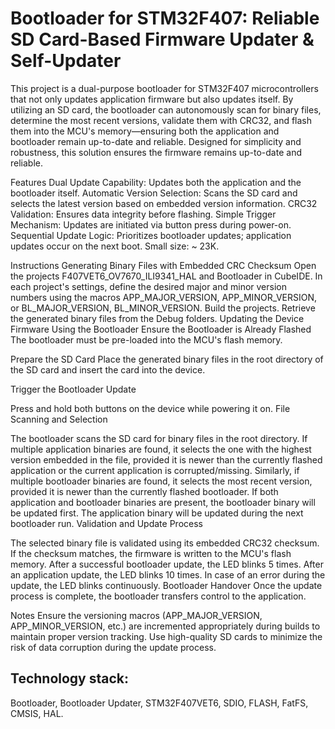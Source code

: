 # Bootloader for STM32F407: Reliable SD Card-Based Firmware Updater & Self-Updater

This project is a dual-purpose bootloader for STM32F407 microcontrollers that not only updates application firmware but also updates itself. By utilizing an SD card, the bootloader can autonomously scan for binary files, determine the most recent versions, validate them with CRC32, and flash them into the MCU's memory—ensuring both the application and bootloader remain up-to-date and reliable.  Designed for simplicity and robustness, this solution ensures the firmware remains up-to-date and reliable.

Features
Dual Update Capability: Updates both the application and the bootloader itself.
Automatic Version Selection: Scans the SD card and selects the latest version based on embedded version information.
CRC32 Validation: Ensures data integrity before flashing.
Simple Trigger Mechanism: Updates are initiated via button press during power-on.
Sequential Update Logic: Prioritizes bootloader updates; application updates occur on the next boot.
Small size: ~ 23K.

Instructions
Generating Binary Files with Embedded CRC Checksum
Open the projects F407VET6_OV7670_ILI9341_HAL and Bootloader in CubeIDE.
In each project's settings, define the desired major and minor version numbers using the macros APP_MAJOR_VERSION, APP_MINOR_VERSION, or BL_MAJOR_VERSION, BL_MINOR_VERSION.
Build the projects. Retrieve the generated binary files from the Debug folders.
Updating the Device Firmware Using the Bootloader
Ensure the Bootloader is Already Flashed
The bootloader must be pre-loaded into the MCU's flash memory.

Prepare the SD Card
Place the generated binary files in the root directory of the SD card and insert the card into the device.

Trigger the Bootloader Update

Press and hold both buttons on the device while powering it on.
File Scanning and Selection

The bootloader scans the SD card for binary files in the root directory.
If multiple application binaries are found, it selects the one with the highest version embedded in the file, provided it is newer than the currently flashed application or the current application is corrupted/missing.
Similarly, if multiple bootloader binaries are found, it selects the most recent version, provided it is newer than the currently flashed bootloader.
If both application and bootloader binaries are present, the bootloader binary will be updated first. The application binary will be updated during the next bootloader run.
Validation and Update Process

The selected binary file is validated using its embedded CRC32 checksum. If the checksum matches, the firmware is written to the MCU's flash memory.
After a successful bootloader update, the LED blinks 5 times. After an application update, the LED blinks 10 times.
In case of an error during the update, the LED blinks continuously.
Bootloader Handover
Once the update process is complete, the bootloader transfers control to the application.

Notes
Ensure the versioning macros (APP_MAJOR_VERSION, APP_MINOR_VERSION, etc.) are incremented appropriately during builds to maintain proper version tracking.
Use high-quality SD cards to minimize the risk of data corruption during the update process.

## Technology stack:
Bootloader, Bootloader Updater, STM32F407VET6, SDIO, FLASH, FatFS, CMSIS, HAL.
